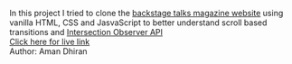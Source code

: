 In this project I tried to clone the [backstage talks magazine website](https://backstagetalks.com/#issue6) using vanilla HTML, CSS and JasvaScript to better understand scroll based transitions and [Intersection Observer API](https://developer.mozilla.org/en-US/docs/Web/API/Intersection_Observer_API)
<br/>
[Click here for live link](https://amandhiran.github.io/Backstage-talks-magazine-website-clone/)
<br/>
Author: Aman Dhiran
